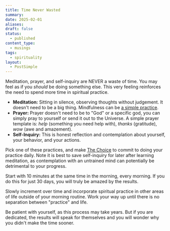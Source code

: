 ```yaml
---
title: Time Never Wasted
summary: 
date: 2025-02-01
aliases: 
draft: false
status:
  - published
content_type:
  - musings
tags:
  - spirituality
layout:
  - PostSimple
---
```

Meditation, prayer, and self-inquiry are NEVER a waste of time. You may feel as if you _should_ be doing something else. This very feeling reinforces the need to spend more time in spiritual practice.

- **Meditation:** Sitting in silence, observing thoughts without judgement. It doesn't need to be a big thing. Mindfulness can be [a simple practice](/practice ). 
- **Prayer:** Prayer doesn't need to be to "God" or a specific god, you can simply pray to yourself or send it out to the Universe. A simple prayer template is: _help_ (something you need help with), _thanks_ (gratitude), _wow_ (awe and amazement). 
- **Self-Inquiry:** This is honest reflection and contemplation about yourself, your behavior, and your actions. 

Pick one of these practices, and make [The Choice](/choice) to commit to doing your practice daily. Note it is best to save self-inquiry for later after learning meditation, as contemplation with an untrained mind can potentially be detrimental to your progress. 

Start with 10 minutes at the same time in the morning, every morning. If you do this for just 30 days, you will truly be amazed by the results. 

Slowly increment over time and incorporate spiritual practice in other areas of life outside of your morning routine. Work your way up until there is no separation between "practice" and life. 

Be patient with yourself, as this process may take years. But if you are dedicated, the results will speak for themselves and you will wonder why you didn't make the time sooner. 
